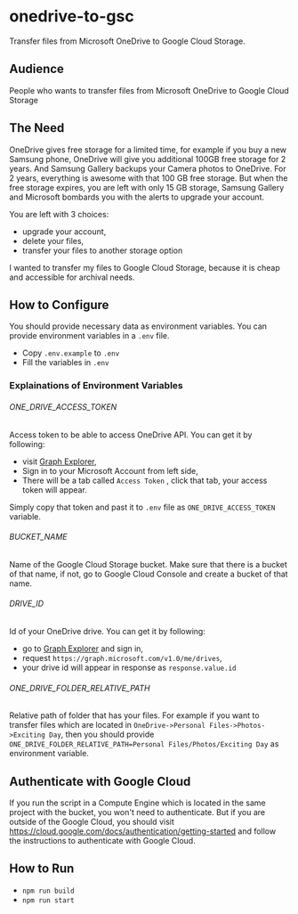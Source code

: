 # onedrive-to-gsc

Transfer files from Microsoft OneDrive to Google Cloud Storage.

## Audience

People who wants to transfer files from Microsoft OneDrive to Google Cloud Storage

## The Need

OneDrive gives free storage for a limited time, for example if you buy a new Samsung phone, OneDrive will give you additional 100GB free storage for 2 years. And Samsung Gallery backups your Camera photos to OneDrive. For 2 years, everything is awesome with that 100 GB free storage. But when the free storage expires, you are left with only 15 GB storage, Samsung Gallery and Microsoft bombards you with the alerts to upgrade your account.

You are left with 3 choices:
- upgrade your account,
- delete your files,
- transfer your files to another storage option

I wanted to transfer my files to Google Cloud Storage, because it is cheap and accessible for archival needs.

## How to Configure

You should provide necessary data as environment variables. You can provide environment variables in a `.env` file.

- Copy `.env.example` to `.env`
- Fill the variables in `.env`

### Explainations of Environment Variables
###### ONE_DRIVE_ACCESS_TOKEN
Access token to be able to access OneDrive API. You can get it by following:

- visit [Graph Explorer](https://developer.microsoft.com/en-us/graph/graph-explorer/preview),
- Sign in to your Microsoft Account from left side,
- There will be a tab called `Access Token` , click that tab, your access token will appear.

Simply copy that token and past it to `.env` file as `ONE_DRIVE_ACCESS_TOKEN` variable.

###### BUCKET_NAME

Name of the Google Cloud Storage bucket. Make sure that there is a bucket of that name, if not, go to Google Cloud Console and create a bucket of that name.

###### DRIVE_ID

Id of your OneDrive drive. You can get it by following:

- go to [Graph Explorer](https://developer.microsoft.com/en-us/graph/graph-explorer/preview) and sign in,
- request `https://graph.microsoft.com/v1.0/me/drives`,
- your drive id will appear in response as `response.value.id`

###### ONE_DRIVE_FOLDER_RELATIVE_PATH

Relative path of folder that has your files. For example if you want to transfer files which are located in `OneDrive->Personal Files->Photos->Exciting Day`, then you should provide `ONE_DRIVE_FOLDER_RELATIVE_PATH=Personal Files/Photos/Exciting Day` as environment variable.

## Authenticate with Google Cloud

If you run the script in a Compute Engine which is located in the same project with the bucket, you won't need to authenticate. But if you are outside of the Google Cloud, you should visit https://cloud.google.com/docs/authentication/getting-started and follow the instructions to authenticate with Google Cloud.

## How to Run

- `npm run build`
- `npm run start`